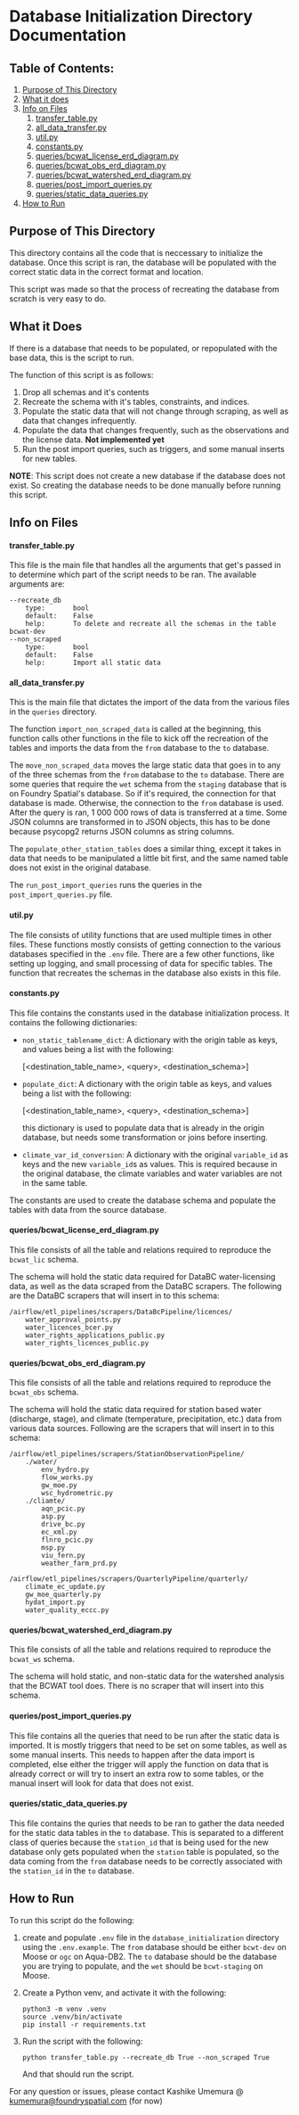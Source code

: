 # Database Initialization Directory Documentation

## Table of Contents:
1. [Purpose of This Directory](#purpose-of-this-directory)
2. [What it does](#what-it-does)
3. [Info on Files](#info-on-files)
    1. [transfer_table.py](#transfer_table.py)
    2. [all_data_transfer.py](#all_data_transfer.py)
    3. [util.py](#util.py)
    4. [constants.py](#constants.py)
    5. [queries/bcwat_license_erd_diagram.py](#queriesbcwat_license_erd_diagram.py)
    6. [queries/bcwat_obs_erd_diagram.py](#queriesbcwat_obs_erd_diagram.py)
    7. [queries/bcwat_watershed_erd_diagram.py](#queriesbcwat_watershed_erd_diagram.py)
    8. [queries/post_import_queries.py](#queriespost_import_queries.py)
    9. [queries/static_data_queries.py](#queriesstatic_data_queries.py)
4. [How to Run](#how-to-run)

## Purpose of This Directory
This directory contains all the code that is neccessary to initialize the database. Once this script is ran, the database will be populated with the correct static data in the correct format and location.

This script was made so that the process of recreating the database from scratch is very easy to do.

## What it Does

If there is a database that needs to be populated, or repopulated with the base data, this is the script to run.

The function of this script is as follows:
1. Drop all schemas and it's contents
2. Recreate the schema with it's tables, constraints, and indices.
3. Populate the static data that will not change through scraping, as well as data that changes infrequently.
4. Populate the data that changes frequently, such as the observations and the license data. **Not implemented yet**
5. Run the post import queries, such as triggers, and some manual inserts for new tables.

**NOTE**: This script does not create a new database if the database does not exist. So creating the database needs to be done manually before running this script.

## Info on Files

#### transfer_table.py

This file is the main file that handles all the arguments that get's passed in to determine which part of the script needs to be ran. The available arguments are:
```
--recreate_db
    type:       bool
    default:    False
    help:       To delete and recreate all the schemas in the table bcwat-dev
--non_scraped
    type:       bool
    default:    False
    help:       Import all static data
```

#### all_data_transfer.py

This is the main file that dictates the import of the data from the various files in the `queries` directory.

The function `import_non_scraped_data` is called at the beginning, this function calls other functions in the file to kick off the recreation of the tables and imports the data from the `from` database to the `to` database.

The `move_non_scraped_data` moves the large static data that goes in to any of the three schemas from the `from` database to the `to` database. There are some queries that require the `wet` schema from the `staging` database that is on Foundry Spatial's database. So if it's required, the connection for that database is made. Otherwise, the connection to the `from` database is used. After the query is ran, 1 000 000 rows of data is transferred at a time. Some JSON columns are transformed in to JSON objects, this has to be done because psycopg2 returns JSON columns as string columns.

The `populate_other_station_tables` does a similar thing, except it takes in data that needs to be manipulated a little bit first, and the same named table does not exist in the original database.

The `run_post_import_queries` runs the queries in the `post_import_queries.py` file.

#### util.py

The file consists of utility functions that are used multiple times in other files. These functions mostly consists of getting connection to the various databases specified in the `.env` file. There are a few other functions, like setting up logging, and small processing of data for specific tables. The function that recreates the schemas in the database also exists in this file.

#### constants.py

This file contains the constants used in the database initialization process. It contains the following dictionaries:
- `non_static_tablename_dict`: A dictionary with the origin table as keys, and values being a list with the following:

    [\<destination_table_name\>, \<query\>, \<destination_schema\>]
- `populate_dict`: A dictionary with the origin table as keys, and values being a list with the following:

    [\<destination_table_name\>, \<query\>, \<destination_schema\>]

    this dictionary is used to populate data that is already in the origin database, but needs some transformation or joins before inserting.
- `climate_var_id_conversion`: A dictionary with the original `variable_id` as keys and the new `variable_id`s as values. This is required because in the original database, the climate variables and water variables are not in the same table.

The constants are used to create the database schema and populate the tables with data from the source database.

#### queries/bcwat_license_erd_diagram.py

This file consists of all the table and relations required to reproduce the `bcwat_lic` schema.

The schema will hold the static data required for DataBC water-licensing data, as well as the data scraped from the DataBC scrapers. The following are the DataBC scrapers that will insert in to this schema:
```
/airflow/etl_pipelines/scrapers/DataBcPipeline/licences/
    water_approval_points.py
    water_licences_bcer.py
    water_rights_applications_public.py
    water_rights_licences_public.py
```

#### queries/bcwat_obs_erd_diagram.py

This file consists of all the table and relations required to reproduce the `bcwat_obs` schema.

The schema will hold the static data required for station based water (discharge, stage), and climate (temperature, precipitation, etc.) data from various data sources. Following are the scrapers that will insert in to this schema:
```
/airflow/etl_pipelines/scrapers/StationObservationPipeline/
    ./water/
        env_hydro.py
        flow_works.py
        gw_moe.py
        wsc_hydrometric.py
    ./cliamte/
        aqn_pcic.py
        asp.py
        drive_bc.py
        ec_xml.py
        flnro_pcic.py
        msp.py
        viu_fern.py
        weather_farm_prd.py

/airflow/etl_pipelines/scrapers/QuarterlyPipeline/quarterly/
    climate_ec_update.py
    gw_moe_quarterly.py
    hydat_import.py
    water_quality_eccc.py
```

#### queries/bcwat_watershed_erd_diagram.py

This file consists of all the table and relations required to reproduce the `bcwat_ws` schema.

The schema will hold static, and non-static data for the watershed analysis that the BCWAT tool does. There is no scraper that will insert into this schema.

#### queries/post_import_queries.py

This file contains all the queries that need to be run after the static data is imported. It is mostly triggers that need to be set on some tables, as well as some manual inserts. This needs to happen after the data import is completed, else either the trigger will apply the function on data that is already correct or will try to insert an extra row to some tables, or the manual insert will look for data that does not exist.

#### queries/static_data_queries.py

This file contains the quries that needs to be ran to gather the data needed for the static data tables in the `to` database. This is separated to a different class of queries because the `station_id` that is being used for the new database only gets populated when the `station` table is populated, so the data coming from the `from` database needs to be correctly associated with the `station_id` in the `to` database.

## How to Run

To run this script do the following:

1. create and populate `.env` file in the `database_initialization` directory using the `.env.example`. The `from` database should be either `bcwt-dev` on Moose or `ogc` on Aqua-DB2. The `to` database should be the database you are trying to populate, and the `wet` should be `bcwt-staging` on Moose.
2. Create a Python venv, and activate it with the following:

    ```
    python3 -m venv .venv
    source .venv/bin/activate
    pip install -r requirements.txt
    ```

3. Run the script with the following:
    ```
    python transfer_table.py --recreate_db True --non_scraped True
    ```
    And that should run the script.

For any question or issues, please contact Kashike Umemura @ kumemura@foundryspatial.com (for now)
